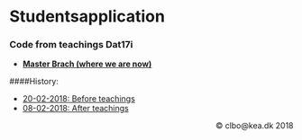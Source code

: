# Studentsapplication
### Code from teachings Dat17i

* [**Master Brach (where we are now)**](https://github.com/Dat17i/studentsapplication/tree/master)

####History:

* [20-02-2018: Before teachings](https://github.com/Dat17i/studentsapplication/tree/bf_20_02_2018)    
* [08-02-2018: After teachings](https://github.com/Dat17i/studentsapplication/tree/at_8_2_2018)    


<div style="text-align: right">
&copy; clbo@kea.dk  2018
</div>